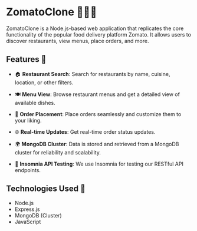 # ZomatoClone 🍔🥗🍕

ZomatoClone is a Node.js-based web application that replicates the core functionality of the popular food delivery platform Zomato. It allows users to discover restaurants, view menus, place orders, and more.

## Features 🌟

- 🏠 **Restaurant Search**: Search for restaurants by name, cuisine, location, or other filters.

- 🍽️ **Menu View**: Browse restaurant menus and get a detailed view of available dishes.

- 📝 **Order Placement**: Place orders seamlessly and customize them to your liking.

- 🌐 **Real-time Updates**: Get real-time order status updates.

- 🌍 **MongoDB Cluster**: Data is stored and retrieved from a MongoDB cluster for reliability and scalability.

- 🚀 **Insomnia API Testing**: We use Insomnia for testing our RESTful API endpoints.

## Technologies Used 🚀

- Node.js
- Express.js
- MongoDB (Cluster)
- JavaScript
